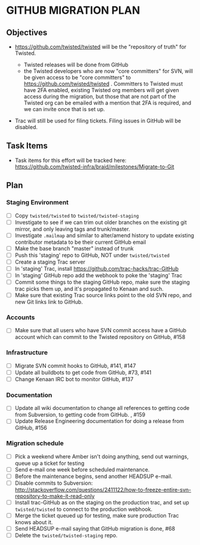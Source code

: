 # GITHUB MIGRATION PLAN #

## Objectives ##

-  https://github.com/twisted/twisted will be the "repository of truth" for Twisted.
     - Twisted releases will be done from GitHub
     - the Twisted developers who are now "core committers" for SVN, will be given access to be "core committers" to https://github.com/twisted/twisted . Committers to Twisted must have 2FA enabled, existing Twisted org members will get given access during the migration, but those that are not part of the Twisted org can be emailed with a mention that 2FA is required, and we can invite once that is set up.

- Trac will still be used for filing tickets.  Filing issues in GitHub will be disabled.

## Task Items ##

- Task items for this effort will be tracked here: https://github.com/twisted-infra/braid/milestones/Migrate-to-Git

## Plan ##
### Staging Environment ###
- [ ] Copy ``twisted/twisted`` to ``twisted/twisted-staging``
- [ ] Investigate to see if we can trim out older branches on the existing git mirror, and only leaving tags and trunk/master.
- [ ] Investigate ``.mailmap`` and similar to alter/amend history to update existing contributor metadata to be their current GitHub email
- [ ] Make the base branch "master" instead of trunk
- [ ] Push this 'staging' repo to GitHub, NOT under ``twisted/twisted``
- [ ] Create a staging Trac server
- [ ] In 'staging' Trac, install https://github.com/trac-hacks/trac-GitHub
- [ ] In 'staging' GitHub repo add the webhook to poke the 'staging' Trac
- [ ] Commit some things to the staging GitHub repo, make sure the staging trac picks them up, and it's propagated to Kenaan and such.
- [ ] Make sure that existing Trac source links point to the old SVN repo, and new Git links link to GitHub.

### Accounts ###
- [ ] Make sure that all users who have SVN commit access have a GitHub account which can commit to the Twisted repository on GitHub, #158

### Infrastructure ###
- [ ] Migrate SVN commit hooks to GitHub, #141, #147
- [ ] Update all buildbots to get code from GitHub, #73, #141
- [ ] Change Kenaan IRC bot to monitor GitHub, #137

### Documentation ###
- [ ] Update all wiki documentation to change all references to getting code from Subversion, to getting code from GitHub. , #159
- [ ] Update Release Engineering documentation for doing a release from GitHub, #156

### Migration schedule ###
- [ ] Pick a weekend where Amber isn't doing anything, send out warnings, queue up a ticket for testing
- [ ] Send e-mail one week before scheduled maintenance.
- [ ] Before the maintenance begins, send another HEADSUP e-mail.
- [ ] Disable commits to Subversion: http://stackoverflow.com/questions/2411122/how-to-freeze-entire-svn-repository-to-make-it-read-only
- [ ] Install trac-GitHub as on the staging on the production trac, and set up ``twisted/twisted`` to connect to the production webhook.
- [ ] Merge the ticket queued up for testing, make sure production Trac knows about it.
- [ ] Send HEADSUP e-mail saying that GitHub migration is done, #68
- [ ] Delete the ``twisted/twisted-staging`` repo.
